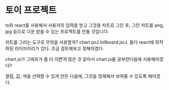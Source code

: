 # 토이 프로젝트

ts와 react를 사용해서 사용자의 입력을 받고 그것을 차트로 그린 후, 그린 차트를 png, jpg 등으로 다운 받을 수 있는 프로젝트를 만들 것입니다.

차트를 그리는 도구로 무엇을 사용할까?
chart.js냐 billboard.js냐. 둘다 react에 최적화된 라이브러리가 있다. 조금 검토해보고 정해야겠다.

chart.js가 그래프가 좀 더 이쁜게 많은 것 같아서 chart.js를 공부한다음에 사용해야겠다!!

컬럼, 값, 색을 선택할 수 있게 만든 다음에, 그것을 정제해서 보여줄 수 있도록 해야겠다.